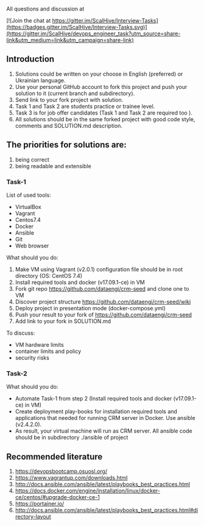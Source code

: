 All questions and discussion at

[![Join the chat at https://gitter.im/ScalHive/Interview-Tasks](https://badges.gitter.im/ScalHive/Interview-Tasks.svg)](https://gitter.im/ScalHive/devops_engineer_task?utm_source=share-link&utm_medium=link&utm_campaign=share-link)

## Introduction

1. Solutions could be written on your choose in English (preferred) or Ukrainian language.
2. Use your personal GitHub account to fork this project and push your solution to it (current branch and subdirectory).
3. Send link to your fork project with solution.
4. Task 1 and Task 2 are students practice or trainee level.
5. Task 3 is for job offer candidates (Task 1 and Task 2 are required too ).
6. All solutions should be in the same forked project with good code style, comments and SOLUTION.md description.



## The priorities for solutions are:
  1) being correct
  2) being readable and extensible




### Task-1

List of used tools:
- VirtualBox
- Vagrant
- Centos7.4
- Docker
- Ansible
- Git
- Web browser

What should you do:
1. Make VM using Vagrant (v2.0.1) configuration file should be in root directory (OS: CentOS 7.4)
2. Install required tools and docker (v17.09.1-ce) in VM
3. Fork git repo https://github.com/dataengi/crm-seed and clone one to VM
4. Discover project structure https://github.com/dataengi/crm-seed/wiki
5. Deploy project in presentation mode (docker-compose.yml)
6. Push your result to your fork of https://github.com/dataengi/crm-seed
7. Add link to your fork in SOLUTION.md

To discuss:
- VM hardware limits
- container limits and policy
- security risks


### Task-2
What should you do:
- Automate Task-1 from step 2 (Install required tools and docker (v17.09.1-ce) in VM)
- Create deployment play-books for installation required tools and applications
that needed for running CRM server in Docker. Use ansible (v2.4.2.0).
- As result, your virtual machine will run as CRM server.
All ansible code should be in subdirectory ./ansible of project


## Recommended literature
1. https://devopsbootcamp.osuosl.org/
2. https://www.vagrantup.com/downloads.html
3. http://docs.ansible.com/ansible/latest/playbooks_best_practices.html
4. https://docs.docker.com/engine/installation/linux/docker-ce/centos/#upgrade-docker-ce-1
5. https://portainer.io/
6. http://docs.ansible.com/ansible/latest/playbooks_best_practices.html#directory-layout

